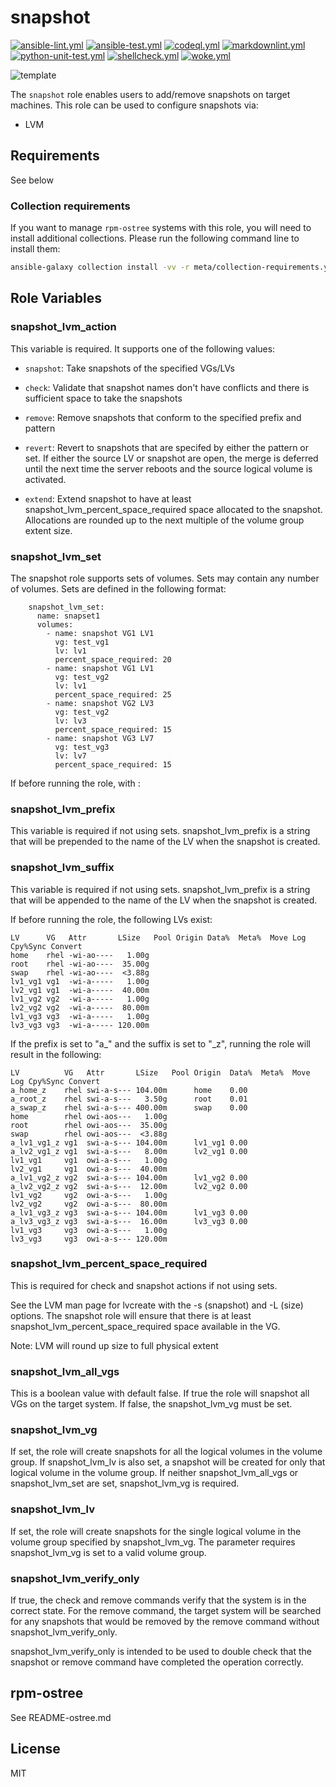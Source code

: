 # snapshot

[![ansible-lint.yml](https://github.com/linux-system-roles/snapshot/actions/workflows/ansible-lint.yml/badge.svg)](https://github.com/linux-system-roles/snapshot/actions/workflows/ansible-lint.yml) [![ansible-test.yml](https://github.com/linux-system-roles/snapshot/actions/workflows/ansible-test.yml/badge.svg)](https://github.com/linux-system-roles/snapshot/actions/workflows/ansible-test.yml) [![codeql.yml](https://github.com/linux-system-roles/snapshot/actions/workflows/codeql.yml/badge.svg)](https://github.com/linux-system-roles/snapshot/actions/workflows/codeql.yml) [![markdownlint.yml](https://github.com/linux-system-roles/snapshot/actions/workflows/markdownlint.yml/badge.svg)](https://github.com/linux-system-roles/snapshot/actions/workflows/markdownlint.yml) [![python-unit-test.yml](https://github.com/linux-system-roles/snapshot/actions/workflows/python-unit-test.yml/badge.svg)](https://github.com/linux-system-roles/snapshot/actions/workflows/python-unit-test.yml) [![shellcheck.yml](https://github.com/linux-system-roles/snapshot/actions/workflows/shellcheck.yml/badge.svg)](https://github.com/linux-system-roles/snapshot/actions/workflows/shellcheck.yml) [![woke.yml](https://github.com/linux-system-roles/snapshot/actions/workflows/woke.yml/badge.svg)](https://github.com/linux-system-roles/snapshot/actions/workflows/woke.yml)

![template](https://github.com/linux-system-roles/snapshot/workflows/tox/badge.svg)

The `snapshot` role enables users to add/remove snapshots on target machines.
This role can be used to configure snapshots via:

- LVM

## Requirements

See below

### Collection requirements

If you want to manage `rpm-ostree` systems with this role, you will need to
install additional collections.  Please run the following command line to
install them:

```bash
ansible-galaxy collection install -vv -r meta/collection-requirements.yml
```

## Role Variables

### snapshot_lvm_action

This variable is required. It supports one of the following values:

- `snapshot`: Take snapshots of the specified VGs/LVs

- `check`: Validate that snapshot names don't have conflicts and there is sufficient space to take the snapshots

- `remove`: Remove snapshots that conform to the specified prefix and pattern

- `revert`: Revert to snapshots that are specifed by either the pattern or set.  If either the source LV or
            snapshot are open, the merge is deferred until the next time the server reboots and the
            source logical volume is activated.

- `extend`: Extend snapshot to have at least snapshot_lvm_percent_space_required space allocated to the
            snapshot.  Allocations are rounded up to the next multiple of the volume group extent size.

### snapshot_lvm_set

The snapshot role supports sets of volumes.  Sets may contain any number of volumes.
Sets are defined in the following format:

```text
    snapshot_lvm_set:
      name: snapset1
      volumes:
        - name: snapshot VG1 LV1
          vg: test_vg1
          lv: lv1
          percent_space_required: 20
        - name: snapshot VG1 LV1
          vg: test_vg2
          lv: lv1
          percent_space_required: 25
        - name: snapshot VG2 LV3
          vg: test_vg2
          lv: lv3
          percent_space_required: 15
        - name: snapshot VG3 LV7
          vg: test_vg3
          lv: lv7
          percent_space_required: 15
```

If before running the role, with :

### snapshot_lvm_prefix

This variable is required if not using sets. snapshot_lvm_prefix is a string that will be
prepended to the name of the LV when the snapshot is created.

### snapshot_lvm_suffix

This variable is required if not using sets. snapshot_lvm_prefix is a string that will be
appended to the name of the LV when the snapshot is created.

If before running the role, the following LVs exist:

```text
LV      VG   Attr       LSize   Pool Origin Data%  Meta%  Move Log Cpy%Sync Convert
home    rhel -wi-ao----   1.00g
root    rhel -wi-ao----  35.00g
swap    rhel -wi-ao----  <3.88g
lv1_vg1 vg1  -wi-a-----   1.00g
lv2_vg1 vg1  -wi-a-----  40.00m
lv1_vg2 vg2  -wi-a-----   1.00g
lv2_vg2 vg2  -wi-a-----  80.00m
lv1_vg3 vg3  -wi-a-----   1.00g
lv3_vg3 vg3  -wi-a----- 120.00m
```

If the prefix is set to "a_" and the suffix is set to "_z", running the role will result
in the following:

```text
LV          VG   Attr       LSize   Pool Origin  Data%  Meta%  Move Log Cpy%Sync Convert
a_home_z    rhel swi-a-s--- 104.00m      home    0.00
a_root_z    rhel swi-a-s---   3.50g      root    0.01
a_swap_z    rhel swi-a-s--- 400.00m      swap    0.00
home        rhel owi-aos---   1.00g
root        rhel owi-aos---  35.00g
swap        rhel owi-aos---  <3.88g
a_lv1_vg1_z vg1  swi-a-s--- 104.00m      lv1_vg1 0.00
a_lv2_vg1_z vg1  swi-a-s---   8.00m      lv2_vg1 0.00
lv1_vg1     vg1  owi-a-s---   1.00g
lv2_vg1     vg1  owi-a-s---  40.00m
a_lv1_vg2_z vg2  swi-a-s--- 104.00m      lv1_vg2 0.00
a_lv2_vg2_z vg2  swi-a-s---  12.00m      lv2_vg2 0.00
lv1_vg2     vg2  owi-a-s---   1.00g
lv2_vg2     vg2  owi-a-s---  80.00m
a_lv1_vg3_z vg3  swi-a-s--- 104.00m      lv1_vg3 0.00
a_lv3_vg3_z vg3  swi-a-s---  16.00m      lv3_vg3 0.00
lv1_vg3     vg3  owi-a-s---   1.00g
lv3_vg3     vg3  owi-a-s--- 120.00m
```

### snapshot_lvm_percent_space_required

This is required for check and snapshot actions if not using sets.

See the LVM man page for lvcreate with the -s (snapshot) and -L (size) options.
The snapshot role will ensure that there is at least snapshot_lvm_percent_space_required
space available in the VG.

Note: LVM will round up size to full physical extent

### snapshot_lvm_all_vgs

This is a boolean value with default false.  If true the role will snapshot
all VGs on the target system.  If false, the snapshot_lvm_vg must be set.

### snapshot_lvm_vg

If set, the role will create snapshots for all the logical volumes in the volume group.
If snapshot_lvm_lv is also set, a snapshot will be created for only that logical volume
in the volume group. If neither snapshot_lvm_all_vgs or snapshot_lvm_set are set,
snapshot_lvm_vg is required.

### snapshot_lvm_lv

If set, the role will create snapshots for the single logical volume in the volume group
specified by snapshot_lvm_vg.  The parameter requires snapshot_lvm_vg is set to a valid
volume group.

### snapshot_lvm_verify_only

If true, the check and remove commands verify that the system is in the correct state.
For the remove command, the target system will be searched for any snapshots that would
be removed by the remove command without snapshot_lvm_verify_only.

snapshot_lvm_verify_only is intended to be used to double check that the snapshot or
remove command have completed the operation correctly.

## rpm-ostree

See README-ostree.md

## License

MIT

